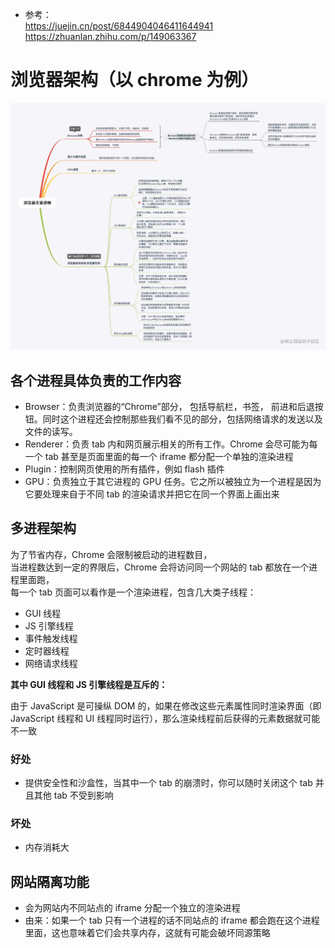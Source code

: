 - 参考：  
  https://juejin.cn/post/6844904046411644941  
  https://zhuanlan.zhihu.com/p/149063367

# 浏览器架构（以 chrome 为例）

![](../../resource/%E6%B5%8F%E8%A7%88%E5%99%A8%E8%BF%9B%E7%A8%8B.jpeg)

## 各个进程具体负责的工作内容

- Browser：负责浏览器的“Chrome”部分， 包括导航栏，书签， 前进和后退按钮。同时这个进程还会控制那些我们看不见的部分，包括网络请求的发送以及文件的读写。
- Renderer：负责 tab 内和网页展示相关的所有工作。Chrome 会尽可能为每一个 tab 甚至是页面里面的每一个 iframe 都分配一个单独的渲染进程
- Plugin：控制网页使用的所有插件，例如 flash 插件
- GPU：负责独立于其它进程的 GPU 任务。它之所以被独立为一个进程是因为它要处理来自于不同 tab 的渲染请求并把它在同一个界面上画出来

## 多进程架构

为了节省内存，Chrome 会限制被启动的进程数目，  
当进程数达到一定的界限后，Chrome 会将访问同一个网站的 tab 都放在一个进程里面跑，  
每一个 tab 页面可以看作是一个渲染进程，包含几大类子线程：

- GUI 线程
- JS 引擎线程
- 事件触发线程
- 定时器线程
- 网络请求线程

**其中 GUI 线程和 JS 引擎线程是互斥的：**

由于 JavaScript 是可操纵 DOM 的，如果在修改这些元素属性同时渲染界面（即 JavaScript 线程和 UI 线程同时运行），那么渲染线程前后获得的元素数据就可能不一致

### 好处

- 提供安全性和沙盒性，当其中一个 tab 的崩溃时，你可以随时关闭这个 tab 并且其他 tab 不受到影响

### 坏处

- 内存消耗大

## 网站隔离功能

- 会为网站内不同站点的 iframe 分配一个独立的渲染进程
- 由来：如果一个 tab 只有一个进程的话不同站点的 iframe 都会跑在这个进程里面，这也意味着它们会共享内存，这就有可能会破坏同源策略
